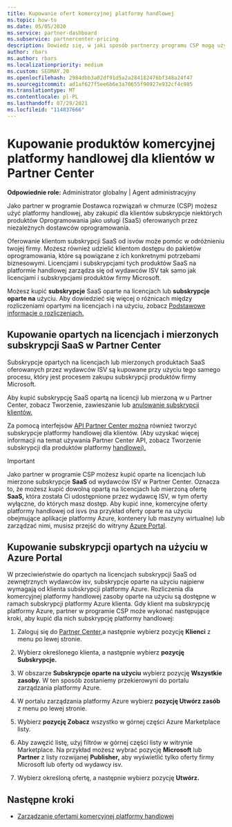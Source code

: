 ```yaml
---
title: Kupowanie ofert komercyjnej platformy handlowej
ms.topic: how-to
ms.date: 05/05/2020
ms.service: partner-dashboard
ms.subservice: partnercenter-pricing
description: Dowiedz się, w jaki sposób partnerzy programu CSP mogą używać platformy handlowej Partner Center do kupowania przez klientów ofert SaaS od niezależnych dostawców oprogramowania.
author: rbars
ms.author: rbars
ms.localizationpriority: medium
ms.custom: SEOMAY.20
ms.openlocfilehash: 2984dbb3a02df91d5a2a284182476bf348a24f47
ms.sourcegitcommit: ad1af627f5ee6b6e3a70655f90927e932cf4c985
ms.translationtype: MT
ms.contentlocale: pl-PL
ms.lasthandoff: 07/29/2021
ms.locfileid: "114837666"
---
```

# <a name="purchase-commercial-marketplace-products-for-your-customers-in-partner-center"></a>Kupowanie produktów komercyjnej platformy handlowej dla klientów w Partner Center


**Odpowiednie role:** Administrator globalny | Agent administracyjny

Jako partner w programie Dostawca rozwiązań w chmurze (CSP) możesz użyć platformy handlowej, aby zakupić dla klientów subskrypcje niektórych produktów Oprogramowania jako usługi (SaaS) oferowanych przez niezależnych dostawców oprogramowania.

Oferowanie klientom subskrypcji SaaS od isvów może pomóc w odróżnieniu twojej firmy. Możesz również udzielić klientom dostępu do pakietów oprogramowania, które są powiązane z ich konkretnymi potrzebami biznesowymi. Licencjami i subskrypcjami tych produktów SaaS na platformie handlowej zarządza się od wydawców ISV tak samo jak licencjami i subskrypcjami produktów firmy Microsoft.

Możesz kupić **subskrypcje** SaaS oparte na licencjach lub **subskrypcje oparte na** użyciu. Aby dowiedzieć się więcej o różnicach między rozliczeniami opartymi na licencjach i na użyciu, zobacz [Podstawowe informacje o rozliczeniach.](billing-basics.md)

## <a name="purchase-license-based-and-metered-saas-subscriptions-in-partner-center"></a>Kupowanie opartych na licencjach i mierzonych subskrypcji SaaS w Partner Center

Subskrypcje opartych na licencjach lub mierzonych produktach SaaS oferowanych przez wydawców ISV są kupowane przy użyciu tego samego procesu, który jest procesem zakupu subskrypcji produktów firmy Microsoft.

Aby kupić subskrypcję SaaS opartą na licencji lub mierzoną w u Partner Center, zobacz Tworzenie, zawieszanie lub [anulowanie subskrypcji klientów.](create-a-new-subscription.md#create-a-new-subscription)

Za pomocą interfejsów [API Partner Center można](/partner-center/develop/) również tworzyć subskrypcje platformy handlowej dla klientów. (Aby uzyskać więcej informacji na temat używania Partner Center API, zobacz Tworzenie subskrypcji dla produktów platformy [handlowej).](/partner-center/develop/create-subscription-azure-marketplace-products)

>[!IMPORTANT]
> Jako partner w programie CSP  możesz kupić oparte na licencjach lub mierzone subskrypcje **SaaS** od wydawców ISV w Partner Center. Oznacza to, że  możesz kupić dowolną opartą na licencjach lub mierzoną [](csp-commercial-marketplace-discover.md#learn-about-marketplace-exclusive-offers) ofertę **SaaS,** która została Ci udostępnione przez wydawcę ISV, w tym oferty wyłączne, do których masz dostęp. Aby kupić inne, komercyjne oferty platformy handlowej od isvs (na przykład oferty oparte na użyciu obejmujące aplikacje platformy Azure, kontenery lub maszyny wirtualne) lub zarządzać nimi, musisz przejść do witryny [Azure Portal](https://portal.azure.com/).

## <a name="purchase-usage-based-subscriptions-in-the-azure-portal"></a>Kupowanie subskrypcji opartych na użyciu w Azure Portal

W przeciwieństwie do opartych na licencjach subskrypcji SaaS od zewnętrznych wydawców isv, subskrypcje oparte na użyciu najpierw wymagają od klienta subskrypcji platformy Azure. Rozliczenia dla komercyjnej platformy handlowej zasoby oparte na użyciu są dostępne w ramach subskrypcji platformy Azure klienta. Gdy klient ma subskrypcję platformy Azure, partner w programie CSP może wykonać następujące kroki, aby kupić dla nich subskrypcję platformy handlowej:

1. Zaloguj się do [Partner Center,](https://partner.microsoft.com/dashboard)a następnie wybierz pozycję **Klienci** z menu po lewej stronie.

2. Wybierz określonego klienta, a następnie wybierz **pozycję Subskrypcje.**  

3. W obszarze **Subskrypcje oparte na użyciu** wybierz pozycję **Wszystkie zasoby.** W ten sposób zostaniemy przekierowyni do portalu zarządzania platformy Azure.

4. W portalu zarządzania platformy Azure wybierz **pozycję Utwórz zasób** z menu po lewej stronie.

5. Wybierz **pozycję Zobacz** wszystko w górnej części Azure Marketplace listy.

6. Aby zawęzić listę, użyj filtrów w górnej części listy w witrynie Marketplace. Na przykład możesz wybrać pozycję **Microsoft** lub **Partner** z listy rozwijanej **Publisher,** aby wyświetlić tylko oferty firmy Microsoft lub oferty od wydawcy isv.

7. Wybierz określoną ofertę, a następnie wybierz pozycję **Utwórz.**

## <a name="next-steps"></a>Następne kroki

- [Zarządzanie ofertami komercyjnej platformy handlowej](csp-commercial-marketplace-purchase.md)